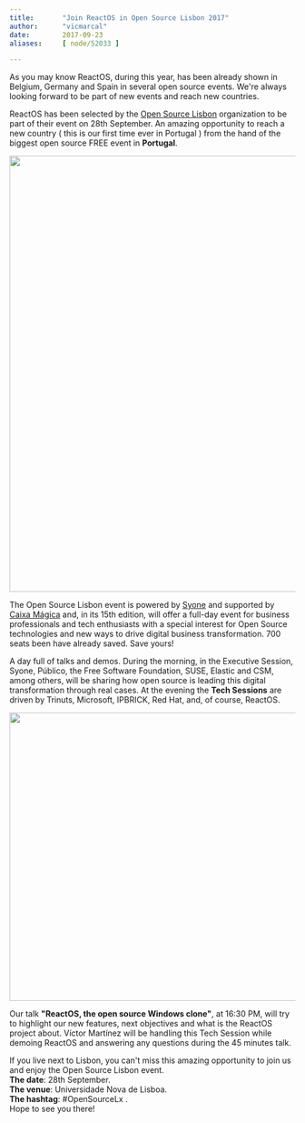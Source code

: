 ```yaml
---
title:       "Join ReactOS in Open Source Lisbon 2017"
author:      "vicmarcal"
date:        2017-09-23
aliases:     [ node/52033 ]

---
```


<p>As you may know ReactOS, during this year, has been already shown in Belgium, Germany and Spain in several open source events. We're always looking forward to be part of new events and reach new countries.</p>
<p> ReactOS has been selected by the <a href="http://www.opensourcelisbon.com" target="_blank">Open Source Lisbon</a> organization to be part of their event on 28th September. An amazing opportunity to reach a new country ( this is our first time ever in Portugal ) from the hand of the biggest open source FREE event in <b>Portugal</b>. </p>
<p style="text-align:center"><img src="/sites/default/files/imagepicker/14095/openexpo.jpg" alt="Image"  class="imgp_img" width="1349" height="767" /></p>
<p> The Open Source Lisbon event is powered by <a href="www.syone.com" target="_blank">Syone</a> and supported by <a href="http://caixamagica.pt" target="_blank">Caixa Mágica</a> and, in its 15th edition, will offer a full-day event for business professionals and tech enthusiasts with a special interest for Open Source technologies and new ways to drive digital business transformation. 700 seats been have already saved. Save yours!</p>
<p> A day full of talks and demos. During the morning, in the Executive Session, Syone, Público, the Free Software Foundation, SUSE, Elastic and CSM, among others, will be sharing how open source is leading this digital transformation through real cases. At the evening the <b>Tech Sessions</b> are driven by Trinuts, Microsoft, IPBRICK, Red Hat, and, of course, ReactOS. </p>
<p style="text-align:center"><img src="/sites/default/files/imagepicker/14095/talk.jpg" alt="Image"  class="imgp_img" width="1095" height="507" /></p>
<p>Our talk <b>"ReactOS, the open source Windows clone"</b>, at 16:30 PM, will try to highlight our new features, next objectives and what is the ReactOS project about. Víctor Martínez will be handling this Tech Session while demoing ReactOS and answering any questions during the 45 minutes talk. </p>
<p>If you live next to Lisbon, you can't miss this amazing opportunity to join us and enjoy the Open Source Lisbon event. <br/><b>The date</b>: 28th September. <br/><b>The venue</b>: Universidade Nova de Lisboa. <br/><b>The hashtag</b>: #OpenSourceLx . <br/>Hope to see you there! </p>

